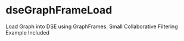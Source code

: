 # dseGraphFrameLoad
Load Graph into DSE using GraphFrames. Small Collaborative Filtering Example Included
